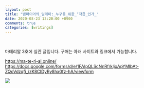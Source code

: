 ```yaml
---
layout: post
title: "뱀파이어의_딜레마:_누구를_위한_‘착즙_인가_"
date: 2020-08-23 13:20:00 +0900
comments: true 
categories: [writings] 
---
```

 

마테리알 3호에 실린 글입니다.
구매는 아래 사이트와 링크에서 가능합니다.

https://ma-te-ri-al.online/
https://docs.google.com/forms/d/e/1FAIpQLScNnRfrkIjxApYMlbAt-ZQoVdzqfi_izK8CIDyRy8hx0fz-hA/viewform




![](https://blogfiles.pstatic.net/MjAyMDA4MjNfMjY3/MDAxNTk4MTU2MzgxMTk2.bFJkqOnKELnj2TQWObVpw-AozcXwvomw2hrKtIciCXAg.dLyJkCmdCzINg6q5qyKqoaspEOCZNTGhIJv3Gp6Ef8Eg.JPEG.hotleve/Ee0jfFqVoAAXX8V.jpg?type=w1) 
